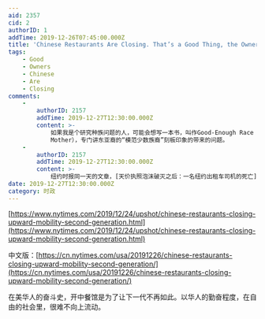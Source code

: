 ```yaml
---
aid: 2357
cid: 2
authorID: 1
addTime: 2019-12-26T07:45:00.000Z
title: 'Chinese Restaurants Are Closing. That’s a Good Thing, the Owners Say.'
tags:
    - Good
    - Owners
    - Chinese
    - Are
    - Closing
comments:
    -
        authorID: 2157
        addTime: 2019-12-27T12:30:00.000Z
        content: >-
            如果我是个研究种族问题的人，可能会想写一本书，叫作Good-Enough Race（模仿Good-Enough
            Mother），专门讲东亚裔的“模范少数族裔”刻板印象的带来的问题。
    -
        authorID: 2157
        addTime: 2019-12-27T12:30:00.000Z
        content: >-
            纽约时报同一天的文章，[天价执照泡沫破灭之后：一名纽约出租车司机的死亡](https://cn.nytimes.com/usa/20191226/nyc-taxi-suicides/dual/)，主角也是东亚裔家庭。
date: 2019-12-27T12:30:00.000Z
category: 时政
---
```


[https://www.nytimes.com/2019/12/24/upshot/chinese-restaurants-closing-upward-mobility-second-generation.html](https://www.nytimes.com/2019/12/24/upshot/chinese-restaurants-closing-upward-mobility-second-generation.html)

中文版：[https://cn.nytimes.com/usa/20191226/chinese-restaurants-closing-upward-mobility-second-generation/](https://cn.nytimes.com/usa/20191226/chinese-restaurants-closing-upward-mobility-second-generation/)

在美华人的奋斗史，开中餐馆是为了让下一代不再如此。以华人的勤奋程度，在自由的社会里，很难不向上流动。
